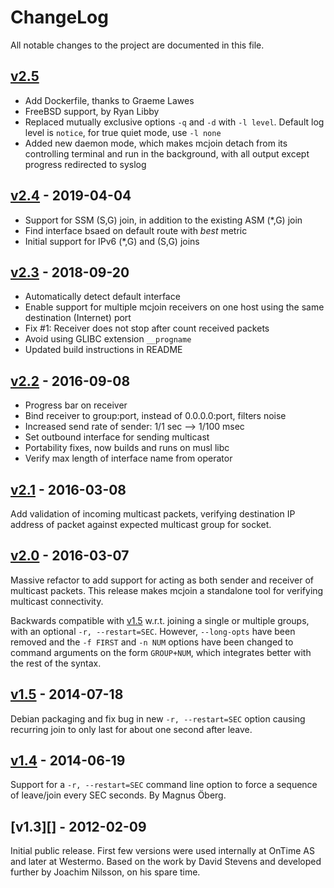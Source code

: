 ChangeLog
=========

All notable changes to the project are documented in this file.


[v2.5][UNRELEASED]
------------------

- Add Dockerfile, thanks to Graeme Lawes
- FreeBSD support, by Ryan Libby
- Replaced mutually exclusive options `-q` and `-d` with `-l level`.
  Default log level is `notice`, for true quiet mode, use `-l none`
- Added new daemon mode, which makes mcjoin detach from its controlling
  terminal and run in the background, with all output except progress
  redirected to syslog


[v2.4][] - 2019-04-04
---------------------

- Support for SSM (S,G) join, in addition to the existing ASM (*,G) join
- Find interface bsaed on default route with *best* metric
- Initial support for IPv6 (*,G) and (S,G) joins


[v2.3][] - 2018-09-20
---------------------

- Automatically detect default interface
- Enable support for multiple mcjoin receivers on one host using the
  same destination (Internet) port
- Fix #1: Receiver does not stop after count received packets
- Avoid using GLIBC extension `__progname`
- Updated build instructions in README


[v2.2][] - 2016-09-08
---------------------

- Progress bar on receiver
- Bind receiver to group:port, instead of 0.0.0.0:port, filters noise
- Increased send rate of sender: 1/1 sec --> 1/100 msec
- Set outbound interface for sending multicast
- Portability fixes, now builds and runs on musl libc
- Verify max length of interface name from operator


[v2.1][] - 2016-03-08
---------------------

Add validation of incoming multicast packets, verifying destination
IP address of packet against expected multicast group for socket.


[v2.0][] - 2016-03-07
---------------------

Massive refactor to add support for acting as both sender and receiver
of multicast packets.  This release makes mcjoin a standalone tool for
verifying multicast connectivity.

Backwards compatible with [v1.5][] w.r.t. joining a single or multiple
groups, with an optional `-r, --restart=SEC`.  However, `--long-opts`
have been removed and the `-f FIRST` and `-n NUM` options have been
changed to command arguments on the form `GROUP+NUM`, which integrates
better with the rest of the syntax.


[v1.5][] - 2014-07-18
---------------------

Debian packaging and fix bug in new `-r, --restart=SEC` option causing
recurring join to only last for about one second after leave.


[v1.4][] - 2014-06-19
---------------------

Support for a `-r, --restart=SEC` command line option to force a
sequence of leave/join every SEC seconds.  By Magnus Öberg.


[v1.3][] - 2012-02-09
---------------------

Initial public release.  First few versions were used internally at
OnTime AS and later at Westermo.  Based on the work by David Stevens
and developed further by Joachim Nilsson, on his spare time.


[UNRELEASED]: https://github.com/troglobit/mcjoin/compare/v2.4...HEAD
[v2.4]:       https://github.com/troglobit/mcjoin/compare/v2.3...v2.4
[v2.3]:       https://github.com/troglobit/mcjoin/compare/v2.2...v2.3
[v2.2]:       https://github.com/troglobit/mcjoin/compare/v2.1...v2.2
[v2.1]:       https://github.com/troglobit/mcjoin/compare/v2.0...v2.1
[v2.0]:       https://github.com/troglobit/mcjoin/compare/v1.5...v2.0
[v1.5]:       https://github.com/troglobit/mcjoin/compare/v1.4...v1.5
[v1.4]:       https://github.com/troglobit/mcjoin/compare/v1.3...v1.4
